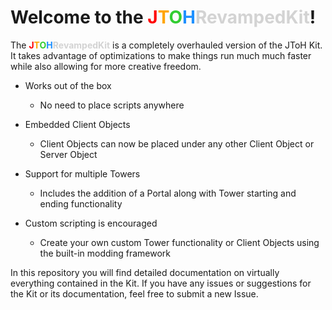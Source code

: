 # Welcome to the <span style="color:red">**J**</span><span style="color:orange">**T**</span><span style="color:limegreen">**O**</span><span style="color:dodgerblue">**H**</span><span style="color:lightgray">**RevampedKit**</span>!

The <span style="color:red">**J**</span><span style="color:orange">**T**</span><span style="color:limegreen">**O**</span><span style="color:dodgerblue">**H**</span><span style="color:lightgray">**RevampedKit**</span> is a completely overhauled version of the JToH Kit. It takes advantage of optimizations to make things run much much faster while also allowing for more creative freedom.

* Works out of the box

    * No need to place scripts anywhere

* Embedded Client Objects

    * Client Objects can now be placed under any other Client Object or Server Object

* Support for multiple Towers

    * Includes the addition of a Portal along with Tower starting and ending functionality

* Custom scripting is encouraged

    * Create your own custom Tower functionality or Client Objects using the built-in modding framework

In this repository you will find detailed documentation on virtually everything contained in the Kit. If you have any issues or suggestions for the Kit or its documentation, feel free to submit a new Issue.